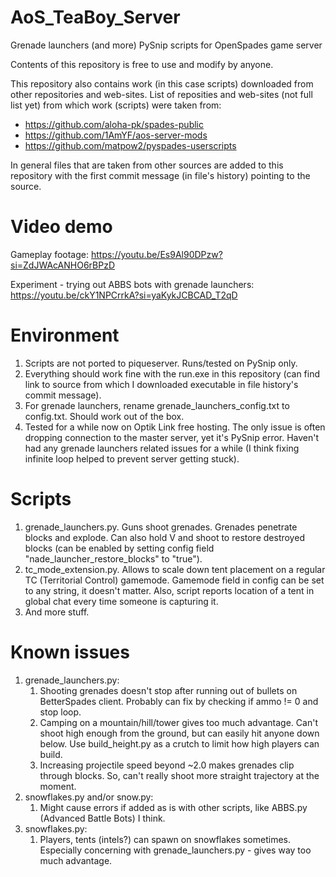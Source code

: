 # AoS_TeaBoy_Server
Grenade launchers (and more) PySnip scripts for OpenSpades game server

Contents of this repository is free to use and modify by anyone.

This repository also contains work (in this case scripts) downloaded from other repositories and web-sites.
List of reposities and web-sites (not full list yet) from which work (scripts) were taken from:
* https://github.com/aloha-pk/spades-public
* https://github.com/1AmYF/aos-server-mods
* https://github.com/matpow2/pyspades-userscripts

In general files that are taken from other sources are added to this repository with the first commit message (in file's history) pointing to the source.

# Video demo
Gameplay footage: https://youtu.be/Es9Al90DPzw?si=ZdJWAcANHO6rBPzD

Experiment - trying out ABBS bots with grenade launchers: https://youtu.be/ckY1NPCrrkA?si=yaKykJCBCAD_T2qD

# Environment
1. Scripts are not ported to piqueserver. Runs/tested on PySnip only.
2. Everything should work fine with the run.exe in this repository (can find link to source from which I downloaded executable in file history's commit message).
3. For grenade launchers, rename grenade_launchers_config.txt to config.txt. Should work out of the box.
4. Tested for a while now on Optik Link free hosting. The only issue is often dropping connection to the master server, yet it's PySnip error. Haven't had any grenade launchers related issues for a while (I think fixing infinite loop helped to prevent server getting stuck).

# Scripts
1. grenade_launchers.py. Guns shoot grenades. Grenades penetrate blocks and explode. Can also hold V and shoot to restore destroyed blocks (can be enabled by setting config field "nade_launcher_restore_blocks" to "true").
2. tc_mode_extension.py. Allows to scale down tent placement on a regular TC (Territorial Control) gamemode. Gamemode field in config can be set to any string, it doesn't matter. Also, script reports location of a tent in global chat every time someone is capturing it.
3. And more stuff.

# Known issues
1. grenade_launchers.py:
    1. Shooting grenades doesn't stop after running out of bullets on BetterSpades client. Probably can fix by checking if ammo != 0 and stop loop.
    2. Camping on a mountain/hill/tower gives too much advantage. Can't shoot high enough from the ground, but can easily hit anyone down below. Use build_height.py as a crutch to limit how high players can build.
    3. Increasing projectile speed beyond ~2.0 makes grenades clip through blocks. So, can't really shoot more straight trajectory at the moment.
2. snowflakes.py and/or snow.py:
    1. Might cause errors if added as is with other scripts, like ABBS.py (Advanced Battle Bots) I think.
3. snowflakes.py:
    1. Players, tents (intels?) can spawn on snowflakes sometimes. Especially concerning with grenade_launchers.py - gives way too much advantage.

